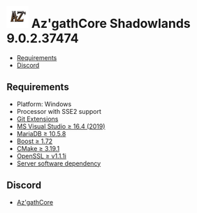 # ![logo](AzgathSL.png) Az'gathCore Shadowlands 9.0.2.37474

* [Requirements](#requirements)
* [Discord](#discord)

## Requirements

+ Platform: Windows
+ Processor with SSE2 support
+ [Git Extensions](https://github.com/AzgathCore/AzgathCoreSL/blob/AzgathCoreSL/tools/server_software/Git/Git-2.31.0-64-bit.exe)
+ [MS Visual Studio ≥ 16.4 (2019)](https://github.com/AzgathCore/AzgathCoreSL/blob/AzgathCoreSL/tools/server_software/VisualStudio/vs_community__535742213.1615944389.exe)
+ [MariaDB ≥ 10.5.8](https://github.com/AzgathCore/AzgathCoreSL/blob/AzgathCoreSL/tools/server_software/MariaDB/mariadb-10.5.8-winx64.msi)
+ [Boost ≥ 1.72](https://github.com/AzgathCore/AzgathCoreSL/releases/tag/boost_1.72)
+ [CMake ≥ 3.19.1](https://github.com/AzgathCore/AzgathCoreSL/blob/AzgathCoreSL/tools/server_software/CMake/cmake-3.19.1-win64-x64.msi)
+ [OpenSSL ≥ v1.1.1i](https://github.com/AzgathCore/AzgathCoreSL/blob/AzgathCoreSL/tools/server_software/OpenSSL/Win64OpenSSL-1_1_1i.exe)
+ [Server software dependency](https://github.com/AzgathCore/AzgathCoreSL/tree/AzgathCoreSL/tools/server_software)

## Discord

+ [Az'gathCore](https://discord.gg/QKhRu5XcSc)

